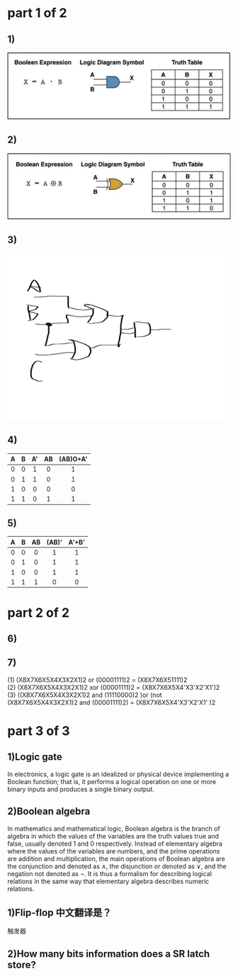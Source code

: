 # part 1 of 2
## 1) 
![](images/02.png)
## 2)
![](images/01.png)
## 3)
![](images/03.jpg)
## 4)
|A|B|A'|AB|(AB)O+A'|
 |:-:|:-:|:-:|:-:|:-:|    
 |0|0|1|0|1|
 |0|1|1|0|1|
 |1|0|0|0|0|
 |1|1|0|1|1|

 ## 5)
 |A|B|AB|(AB)'|A'+B'|
 |:-:|:-:|:-:|:-:|:-:|    
 |0|0|0|1|1|
 |0|1|0|1|1|
 |1|0|0|1|1|
 |1|1|1|0|0|
 
# part 2 of 2
 ## 6)

 ## 7)
(1) (X8X7X6X5X4X3X2X1)2 or (00001111)2 = (X8X7X6X51111)2<br/>
(2) (X8X7X6X5X4X3X2X1)2 xor (00001111)2 = (X8X7X6X5X4'X3'X2'X1')2<br/>
(3) ((X8X7X6X5X4X3X2X1)2 and (11110000)2 )or (not (X8X7X6X5X4X3X2X1)2 and (00001111)2) = (X8X7X6X5X4'X3'X2'X1' )2

# part 3 of 3
## 1)Logic gate
In electronics, a logic gate is an idealized or physical device implementing a Boolean function; that is, it performs a logical operation on one or more binary inputs and produces a single binary output.

## 2)Boolean algebra
In mathematics and mathematical logic, Boolean algebra is the branch of algebra in which the values of the variables are the truth values true and false, usually denoted 1 and 0 respectively. Instead of elementary algebra where the values of the variables are numbers, and the prime operations are addition and multiplication, the main operations of Boolean algebra are the conjunction and denoted as ∧, the disjunction or denoted as ∨, and the negation not denoted as ¬. It is thus a formalism for describing logical relations in the same way that elementary algebra describes numeric relations.

## 1)Flip-flop 中文翻译是？
触发器

## 2)How many bits information does a SR latch store?
